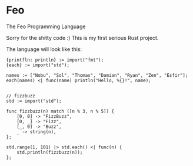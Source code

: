# Feo
The Feo Programming Language

Sorry for the shitty code :) This is my first serious Rust project.

The language will look like this:
```
{printfln: println} := import("fmt");
{each} := import("std");

names := ["Nobu", "Sol", "Thomas", "Damian", "Ryan", "Zen", "Esfir"];
each(names) <| func(name) println("Hello, %{}!", name);


// fizzbuzz
std := import("std");

func fizzbuzz(n) match ([n % 3, n % 5]) {
    [0, 0] -> "FizzBuzz",
    [0, _] -> "Fizz",
    [_, 0] -> "Buzz",
    _ -> string(n),
};

std.range(1, 101) |> std.each() <| func(n) {
    std.println(fizzbuzz(n));
};
```
